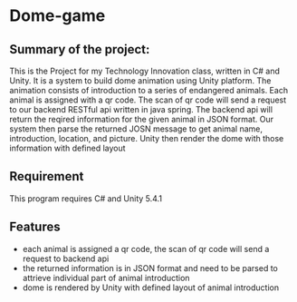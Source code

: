 # **Dome-game**

## **Summary of the project:**

This is the Project for my Technology Innovation class, written in C# and Unity.
It is a system to build dome animation using Unity platform. The animation consists of
introduction to a series of endangered animals. Each animal is assigned with a qr code.
The scan of qr code will send a request to our backend RESTful api written in java spring.
The backend api will return the reqired information for the given animal in JSON format.
Our system then parse the returned JOSN message to get animal name, introduction, location,
and picture. Unity then render the dome with those information with defined layout

## **Requirement**

This program requires C# and Unity 5.4.1

## **Features**
* each animal is assigned a qr code, the scan of qr code will send a request to backend api
* the returned information is in JSON format and need to be parsed to attrieve individual part of animal introduction
* dome is rendered by Unity with defined layout of animal introduction

